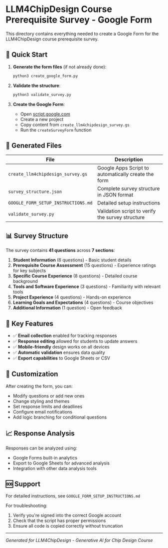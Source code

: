 # LLM4ChipDesign Course Prerequisite Survey - Google Form

This directory contains everything needed to create a Google Form for the LLM4ChipDesign course prerequisite survey.

## 🚀 Quick Start

1. **Generate the form files** (if not already done):
   ```bash
   python3 create_google_form.py
   ```

2. **Validate the structure**:
   ```bash
   python3 validate_survey.py
   ```

3. **Create the Google Form**:
   - Open [script.google.com](https://script.google.com)
   - Create a new project
   - Copy content from `create_llm4chipdesign_survey.gs`
   - Run the `createSurveyForm` function

## 📁 Generated Files

| File | Description |
|------|-------------|
| `create_llm4chipdesign_survey.gs` | Google Apps Script to automatically create the form |
| `survey_structure.json` | Complete survey structure in JSON format |
| `GOOGLE_FORM_SETUP_INSTRUCTIONS.md` | Detailed setup instructions |
| `validate_survey.py` | Validation script to verify the survey structure |

## 📊 Survey Structure

The survey contains **41 questions** across **7 sections**:

1. **Student Information** (6 questions) - Basic student details
2. **Prerequisite Course Assessment** (15 questions) - Experience ratings for key subjects
3. **Specific Course Experience** (8 questions) - Detailed course background
4. **Tools and Software Experience** (3 questions) - Familiarity with relevant tools
5. **Project Experience** (4 questions) - Hands-on experience
6. **Learning Goals and Expectations** (4 questions) - Course objectives
7. **Additional Information** (1 question) - Open feedback

## 🎯 Key Features

- ✅ **Email collection** enabled for tracking responses
- ✅ **Response editing** allowed for students to update answers
- ✅ **Mobile-friendly** design works on all devices
- ✅ **Automatic validation** ensures data quality
- ✅ **Export capabilities** to Google Sheets or CSV

## 🔧 Customization

After creating the form, you can:
- Modify questions or add new ones
- Change styling and themes
- Set response limits and deadlines
- Configure email notifications
- Add logic branching for conditional questions

## 📈 Response Analysis

Responses can be analyzed using:
- Google Forms built-in analytics
- Export to Google Sheets for advanced analysis
- Integration with other data analysis tools

## 🆘 Support

For detailed instructions, see `GOOGLE_FORM_SETUP_INSTRUCTIONS.md`

For troubleshooting:
1. Verify you're signed into the correct Google account
2. Check that the script has proper permissions
3. Ensure all code is copied correctly without truncation

---

*Generated for LLM4ChipDesign - Generative AI for Chip Design Course*